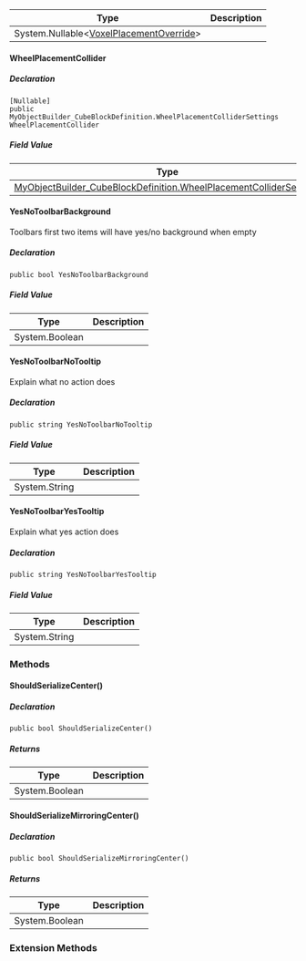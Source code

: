 
| Type | Description |
| --- | --- |
| System.Nullable<[VoxelPlacementOverride](https://keensoftwarehouse.github.io/SpaceEngineersModAPI/api/VRage.Game.VoxelPlacementOverride.html)\> |     |

#### WheelPlacementCollider

##### Declaration

```
[Nullable]
public MyObjectBuilder_CubeBlockDefinition.WheelPlacementColliderSettings WheelPlacementCollider
```

##### Field Value

| Type | Description |
| --- | --- |
| [MyObjectBuilder\_CubeBlockDefinition.WheelPlacementColliderSettings](https://keensoftwarehouse.github.io/SpaceEngineersModAPI/api/VRage.Game.MyObjectBuilder_CubeBlockDefinition.WheelPlacementColliderSettings.html) |     |

#### YesNoToolbarBackground

Toolbars first two items will have yes/no background when empty

##### Declaration

```
public bool YesNoToolbarBackground
```

##### Field Value

| Type | Description |
| --- | --- |
| System.Boolean |     |

#### YesNoToolbarNoTooltip

Explain what no action does

##### Declaration

```
public string YesNoToolbarNoTooltip
```

##### Field Value

| Type | Description |
| --- | --- |
| System.String |     |

#### YesNoToolbarYesTooltip

Explain what yes action does

##### Declaration

```
public string YesNoToolbarYesTooltip
```

##### Field Value

| Type | Description |
| --- | --- |
| System.String |     |

### Methods

#### ShouldSerializeCenter()

##### Declaration

```
public bool ShouldSerializeCenter()
```

##### Returns

| Type | Description |
| --- | --- |
| System.Boolean |     |

#### ShouldSerializeMirroringCenter()

##### Declaration

```
public bool ShouldSerializeMirroringCenter()
```

##### Returns

| Type | Description |
| --- | --- |
| System.Boolean |     |

### Extension Methods